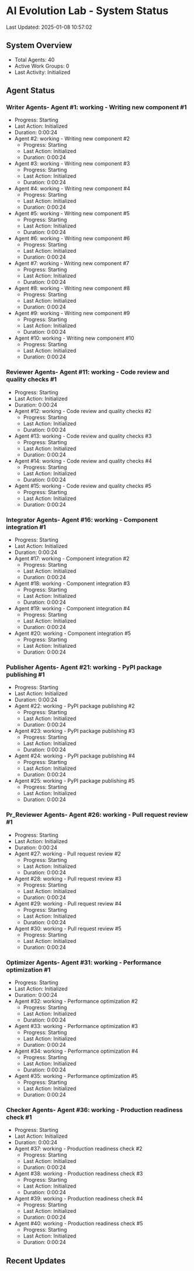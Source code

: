 # AI Evolution Lab - System Status
Last Updated: 2025-01-08 10:57:02

## System Overview
- Total Agents: 40
- Active Work Groups: 0
- Last Activity: Initialized

## Agent Status

### Writer Agents- Agent #1: working - Writing new component #1
  - Progress: Starting
  - Last Action: Initialized
  - Duration: 0:00:24
- Agent #2: working - Writing new component #2
  - Progress: Starting
  - Last Action: Initialized
  - Duration: 0:00:24
- Agent #3: working - Writing new component #3
  - Progress: Starting
  - Last Action: Initialized
  - Duration: 0:00:24
- Agent #4: working - Writing new component #4
  - Progress: Starting
  - Last Action: Initialized
  - Duration: 0:00:24
- Agent #5: working - Writing new component #5
  - Progress: Starting
  - Last Action: Initialized
  - Duration: 0:00:24
- Agent #6: working - Writing new component #6
  - Progress: Starting
  - Last Action: Initialized
  - Duration: 0:00:24
- Agent #7: working - Writing new component #7
  - Progress: Starting
  - Last Action: Initialized
  - Duration: 0:00:24
- Agent #8: working - Writing new component #8
  - Progress: Starting
  - Last Action: Initialized
  - Duration: 0:00:24
- Agent #9: working - Writing new component #9
  - Progress: Starting
  - Last Action: Initialized
  - Duration: 0:00:24
- Agent #10: working - Writing new component #10
  - Progress: Starting
  - Last Action: Initialized
  - Duration: 0:00:24

### Reviewer Agents- Agent #11: working - Code review and quality checks #1
  - Progress: Starting
  - Last Action: Initialized
  - Duration: 0:00:24
- Agent #12: working - Code review and quality checks #2
  - Progress: Starting
  - Last Action: Initialized
  - Duration: 0:00:24
- Agent #13: working - Code review and quality checks #3
  - Progress: Starting
  - Last Action: Initialized
  - Duration: 0:00:24
- Agent #14: working - Code review and quality checks #4
  - Progress: Starting
  - Last Action: Initialized
  - Duration: 0:00:24
- Agent #15: working - Code review and quality checks #5
  - Progress: Starting
  - Last Action: Initialized
  - Duration: 0:00:24

### Integrator Agents- Agent #16: working - Component integration #1
  - Progress: Starting
  - Last Action: Initialized
  - Duration: 0:00:24
- Agent #17: working - Component integration #2
  - Progress: Starting
  - Last Action: Initialized
  - Duration: 0:00:24
- Agent #18: working - Component integration #3
  - Progress: Starting
  - Last Action: Initialized
  - Duration: 0:00:24
- Agent #19: working - Component integration #4
  - Progress: Starting
  - Last Action: Initialized
  - Duration: 0:00:24
- Agent #20: working - Component integration #5
  - Progress: Starting
  - Last Action: Initialized
  - Duration: 0:00:24

### Publisher Agents- Agent #21: working - PyPI package publishing #1
  - Progress: Starting
  - Last Action: Initialized
  - Duration: 0:00:24
- Agent #22: working - PyPI package publishing #2
  - Progress: Starting
  - Last Action: Initialized
  - Duration: 0:00:24
- Agent #23: working - PyPI package publishing #3
  - Progress: Starting
  - Last Action: Initialized
  - Duration: 0:00:24
- Agent #24: working - PyPI package publishing #4
  - Progress: Starting
  - Last Action: Initialized
  - Duration: 0:00:24
- Agent #25: working - PyPI package publishing #5
  - Progress: Starting
  - Last Action: Initialized
  - Duration: 0:00:24

### Pr_Reviewer Agents- Agent #26: working - Pull request review #1
  - Progress: Starting
  - Last Action: Initialized
  - Duration: 0:00:24
- Agent #27: working - Pull request review #2
  - Progress: Starting
  - Last Action: Initialized
  - Duration: 0:00:24
- Agent #28: working - Pull request review #3
  - Progress: Starting
  - Last Action: Initialized
  - Duration: 0:00:24
- Agent #29: working - Pull request review #4
  - Progress: Starting
  - Last Action: Initialized
  - Duration: 0:00:24
- Agent #30: working - Pull request review #5
  - Progress: Starting
  - Last Action: Initialized
  - Duration: 0:00:24

### Optimizer Agents- Agent #31: working - Performance optimization #1
  - Progress: Starting
  - Last Action: Initialized
  - Duration: 0:00:24
- Agent #32: working - Performance optimization #2
  - Progress: Starting
  - Last Action: Initialized
  - Duration: 0:00:24
- Agent #33: working - Performance optimization #3
  - Progress: Starting
  - Last Action: Initialized
  - Duration: 0:00:24
- Agent #34: working - Performance optimization #4
  - Progress: Starting
  - Last Action: Initialized
  - Duration: 0:00:24
- Agent #35: working - Performance optimization #5
  - Progress: Starting
  - Last Action: Initialized
  - Duration: 0:00:24

### Checker Agents- Agent #36: working - Production readiness check #1
  - Progress: Starting
  - Last Action: Initialized
  - Duration: 0:00:24
- Agent #37: working - Production readiness check #2
  - Progress: Starting
  - Last Action: Initialized
  - Duration: 0:00:24
- Agent #38: working - Production readiness check #3
  - Progress: Starting
  - Last Action: Initialized
  - Duration: 0:00:24
- Agent #39: working - Production readiness check #4
  - Progress: Starting
  - Last Action: Initialized
  - Duration: 0:00:24
- Agent #40: working - Production readiness check #5
  - Progress: Starting
  - Last Action: Initialized
  - Duration: 0:00:24


## Recent Updates

